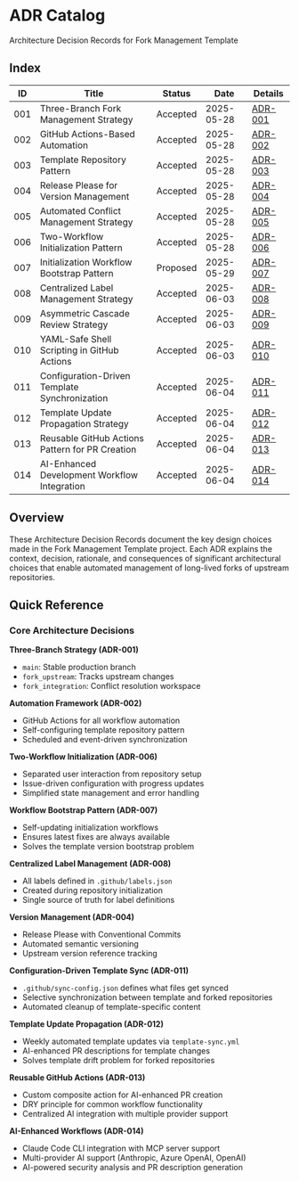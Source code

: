# ADR Catalog

Architecture Decision Records for Fork Management Template

## Index

| ID  | Title                                      | Status   | Date       | Details |
| --- | ------------------------------------------ | -------- | ---------- | ------- |
| 001 | Three-Branch Fork Management Strategy      | Accepted | 2025-05-28 | [ADR-001](001-three-branch-strategy.md) |
| 002 | GitHub Actions-Based Automation            | Accepted | 2025-05-28 | [ADR-002](002-github-actions-automation.md) |
| 003 | Template Repository Pattern                | Accepted | 2025-05-28 | [ADR-003](003-template-repository-pattern.md) |
| 004 | Release Please for Version Management      | Accepted | 2025-05-28 | [ADR-004](004-release-please-versioning.md) |
| 005 | Automated Conflict Management Strategy     | Accepted | 2025-05-28 | [ADR-005](005-conflict-management.md) |
| 006 | Two-Workflow Initialization Pattern        | Accepted | 2025-05-28 | [ADR-006](006-two-workflow-initialization.md) |
| 007 | Initialization Workflow Bootstrap Pattern  | Proposed | 2025-05-29 | [ADR-007](007-initialization-workflow-bootstrap.md) |
| 008 | Centralized Label Management Strategy      | Accepted | 2025-06-03 | [ADR-008](008-centralized-label-management.md) |
| 009 | Asymmetric Cascade Review Strategy         | Accepted | 2025-06-03 | [ADR-009](009-asymmetric-cascade-review-strategy.md) |
| 010 | YAML-Safe Shell Scripting in GitHub Actions | Accepted | 2025-06-03 | [ADR-010](010-yaml-safe-shell-scripting.md) |
| 011 | Configuration-Driven Template Synchronization | Accepted | 2025-06-04 | [ADR-011](011-configuration-driven-template-sync.md) |
| 012 | Template Update Propagation Strategy | Accepted | 2025-06-04 | [ADR-012](012-template-update-propagation-strategy.md) |
| 013 | Reusable GitHub Actions Pattern for PR Creation | Accepted | 2025-06-04 | [ADR-013](013-reusable-github-actions-pattern.md) |
| 014 | AI-Enhanced Development Workflow Integration | Accepted | 2025-06-04 | [ADR-014](014-ai-enhanced-development-workflow.md) |

## Overview

These Architecture Decision Records document the key design choices made in the Fork Management Template project. Each ADR explains the context, decision, rationale, and consequences of significant architectural choices that enable automated management of long-lived forks of upstream repositories.

## Quick Reference

### Core Architecture Decisions

**Three-Branch Strategy (ADR-001)**
- `main`: Stable production branch
- `fork_upstream`: Tracks upstream changes
- `fork_integration`: Conflict resolution workspace

**Automation Framework (ADR-002)**
- GitHub Actions for all workflow automation
- Self-configuring template repository pattern
- Scheduled and event-driven synchronization

**Two-Workflow Initialization (ADR-006)**
- Separated user interaction from repository setup
- Issue-driven configuration with progress updates
- Simplified state management and error handling

**Workflow Bootstrap Pattern (ADR-007)**
- Self-updating initialization workflows
- Ensures latest fixes are always available
- Solves the template version bootstrap problem

**Centralized Label Management (ADR-008)**
- All labels defined in `.github/labels.json`
- Created during repository initialization
- Single source of truth for label definitions

**Version Management (ADR-004)**
- Release Please with Conventional Commits
- Automated semantic versioning
- Upstream version reference tracking

**Configuration-Driven Template Sync (ADR-011)**
- `.github/sync-config.json` defines what files get synced
- Selective synchronization between template and forked repositories
- Automated cleanup of template-specific content

**Template Update Propagation (ADR-012)**
- Weekly automated template updates via `template-sync.yml`
- AI-enhanced PR descriptions for template changes
- Solves template drift problem for forked repositories

**Reusable GitHub Actions (ADR-013)**
- Custom composite action for AI-enhanced PR creation
- DRY principle for common workflow functionality
- Centralized AI integration with multiple provider support

**AI-Enhanced Workflows (ADR-014)**
- Claude Code CLI integration with MCP server support
- Multi-provider AI support (Anthropic, Azure OpenAI, OpenAI)
- AI-powered security analysis and PR description generation